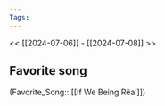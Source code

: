 ```yaml
---
Tags: 
---
```

 << [[2024-07-06]] - [[2024-07-08]] >> 
## Favorite song
(Favorite_Song:: [[If We Being Rëal]])
